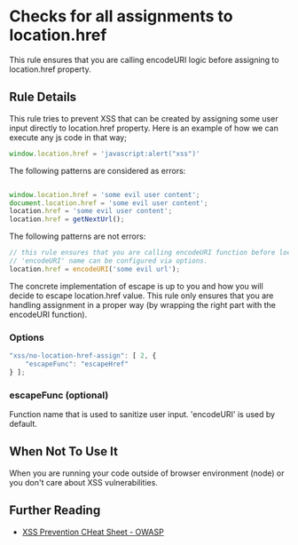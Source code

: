 # Checks for all assignments to location.href

This rule ensures that you are calling encodeURI logic before assigning to location.href property.

## Rule Details

This rule tries to prevent XSS that can be created by assigning some user input directly to
location.href property. Here is an example of how we can execute any js code in that way;

```js
window.location.href = 'javascript:alert("xss")'
```


The following patterns are considered as errors:

```js

window.location.href = 'some evil user content';
document.location.href = 'some evil user content';
location.href = 'some evil user content';
location.href = getNextUrl();

```

The following patterns are not errors:

```js
// this rule ensures that you are calling encodeURI function before location.href assignment
// 'encodeURI' name can be configured via options.
location.href = encodeURI('some evil url');

```
The concrete implementation of escape is up to you and how you will decide to escape location.href value. This rule
only ensures that you are handling assignment in a proper way (by wrapping the right part with the encodeURI function).

### Options

```js
"xss/no-location-href-assign": [ 2, {
    "escapeFunc": "escapeHref"
} ];
```

### escapeFunc (optional)
Function name that is used to sanitize user input. 'encodeURI' is used by default.


## When Not To Use It

When you are running your code outside of browser environment (node) or you don't care about XSS vulnerabilities.

## Further Reading

- [XSS Prevention CHeat Sheet - OWASP](https://cheatsheetseries.owasp.org/cheatsheets/Cross_Site_Scripting_Prevention_Cheat_Sheet.html)
